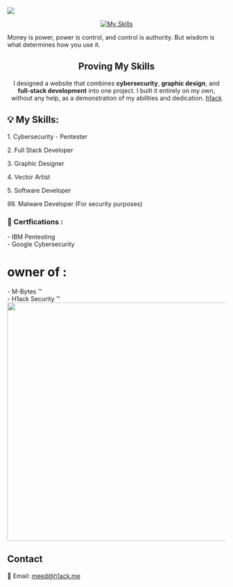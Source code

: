 <img src="https://files.catbox.moe/clzwth.png">

<div align="center">
  
  [![My Skills](https://skillicons.dev/icons?i=java,nodejs,bash,cs,cpp,css,html,discord,dotnet,electron,express,firebase,git,github,kali,linux,mongodb,mysql,nodejs,npm,photoshop,php,postman,py,qt,react,tailwind&theme=dark)](https://skillicons.dev)

</div>

Money is power, power is control, and control is authority. But wisdom is what determines how you use it.

<div align="center">
  <h2>Proving My Skills</h2>
  <p>
    I designed a website that combines <strong>cybersecurity</strong>, <strong>graphic design</strong>, and <strong>full-stack development</strong> into one project.
    I built it entirely on my own, without any help, as a demonstration of my abilities and dedication. <span><a href="https://h1ack.me">h1ack</a><span>
  </p>
</div>


<div>
  <h2>💡 My Skills:</h2>
  <p>1. Cybersecurity - Pentester</p>
  <p>2. Full Stack Developer</p>
  <p>3. Graphic Designer</p>
  <p>4. Vector Artist</p>
  <p>5. Software Developer</p>
  <p>99. Malware Developer (For security purposes)</p>
</div>


<div>
  <h3>📜 Certfications : </h3><p>
- IBM Pentesting<br/>
- Google Cybersecurity</p>
</div>

<div>
  <h1>owner of : </h1>
  - M-Bytes ™</br>
  - H1ack Security ™
</div>

<div align="center">
  <img src="https://github.com/user-attachments/assets/0cd17d3c-5da0-44b5-8d05-13f4c3056efc" width="550px">
</div>

## Contact
📧 Email: [meed@h1ack.me](mailto:meed@h1ack.me)
